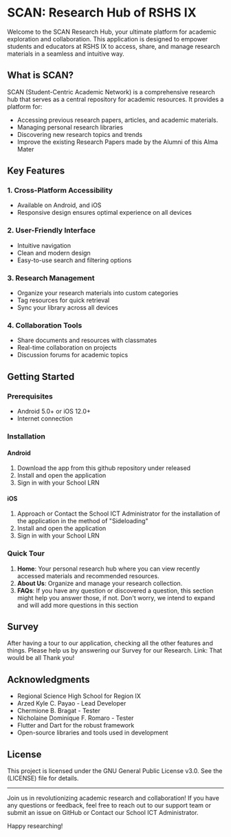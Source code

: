 # SCAN: Research Hub of RSHS IX

Welcome to the SCAN Research Hub, your ultimate platform for academic exploration and collaboration. This application is designed to empower students and educators at RSHS IX to access, share, and manage research materials in a seamless and intuitive way.

## What is SCAN?

SCAN (Student-Centric Academic Network) is a comprehensive research hub that serves as a central repository for academic resources. It provides a platform for:

- Accessing previous research papers, articles, and academic materials.
- Managing personal research libraries
- Discovering new research topics and trends
- Improve the existing Research Papers made by the Alumni of this Alma Mater

## Key Features

### 1. Cross-Platform Accessibility
- Available on Android, and iOS
- Responsive design ensures optimal experience on all devices

### 2. User-Friendly Interface
- Intuitive navigation
- Clean and modern design
- Easy-to-use search and filtering options

### 3. Research Management
- Organize your research materials into custom categories
- Tag resources for quick retrieval
- Sync your library across all devices

### 4. Collaboration Tools
- Share documents and resources with classmates
- Real-time collaboration on projects
- Discussion forums for academic topics

## Getting Started

### Prerequisites
- Android 5.0+ or iOS 12.0+
- Internet connection

### Installation

#### Android
1. Download the app from this github repository under released
2. Install and open the application
3. Sign in with your School LRN

#### iOS
1. Approach or Contact the School ICT Administrator for the installation of the application in the method of "Sideloading"
2. Install and open the application
3. Sign in with your School LRN

### Quick Tour
1. **Home**: Your personal research hub where you can view recently accessed materials and recommended resources.
2. **About Us**: Organize and manage your research collection.
3. **FAQs**: If you have any question or discovered a question, this section might help you answer those, if not. Don't worry, we intend to expand and will add more questions in this section

## Survey

After having a tour to our application, checking all the other features and things. Please help us by answering our Survey for our Research.
Link: 
That would be all Thank you!

## Acknowledgments

- Regional Science High School for Region IX
- Arzed Kyle C. Payao - Lead Developer
- Chermione B. Bragat - Tester
- Nicholaine Dominique F. Romaro - Tester
- Flutter and Dart for the robust framework
- Open-source libraries and tools used in development

## License

This project is licensed under the GNU General Public License v3.0. See the (LICENSE) file for details.

---

Join us in revolutionizing academic research and collaboration! If you have any questions or feedback, feel free to reach out to our support team or submit an issue on GitHub or Contact our School ICT Administrator.

Happy researching!
